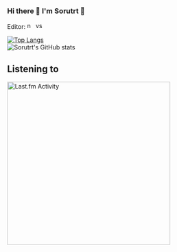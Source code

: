 ### Hi there 👋 I'm Sorutrt :whale:

<!--
**Sorutrt/Sorutrt** is a ✨ _special_ ✨ repository because its `README.md` (this file) appears on your GitHub profile.

Here are some ideas to get you started:

- 🔭 I’m currently working on ...
- 🌱 I’m currently learning ...
- 👯 I’m looking to collaborate on ...
- 🤔 I’m looking for help with ...
- 💬 Ask me about ...
- 📫 How to reach me: ...
- 😄 Pronouns: ...
- ⚡ Fun fact: ...
-->

Editor: <img src="https://github.com/marwin1991/profile-technology-icons/assets/136815194/b113a23c-5c04-45aa-819c-bd04e8ac2a37" width=16px alt="neovim"> <img src="https://user-images.githubusercontent.com/25181517/192108891-d86b6220-e232-423a-bf5f-90903e6887c3.png" width=16px alt="vscode">


[![Top Langs](https://github-readme-stats.vercel.app/api/top-langs/?username=Sorutrt&theme=dracula)](https://github.com/anuraghazra/github-readme-stats)  
![Sorutrt's GitHub stats](https://github-readme-stats.vercel.app/api?username=Sorutrt&show_icons=true&theme=dracula)

## Listening to
  <a href="https://last.fm/user/sorutrt" target="_blank"><img src="https://toru.kio.dev/api/v1/sorutrt?theme=dracula&border_radius=5" alt="Last.fm Activity" width="380px" /></a>
